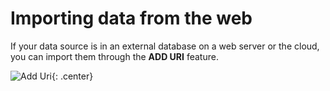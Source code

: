# Importing data from the web
If your data source is in an external database on a web server or the cloud, you can import them through the **ADD URI** feature.

![Add Uri](https://i.imgur.com/prvYjDF.png){: .center}

